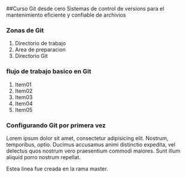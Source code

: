 ##Curso Git desde cero
Sistemas de control de versions para el mantenimiento eficiente y confiable de archivios

### Zonas de Git
1. Directorio de trabajo
2. Area de preparacion
3. Directorio Git

### flujo de trabajo basico en Git
1. Item01
2. Item02
3. Item03
4. Item04
5. Item05


### Configurando Git por primera vez
Lorem ipsum dolor sit amet, consectetur adipisicing elit. Nostrum, temporibus, optio. Ducimus accusamus animi distinctio expedita, vel delectus quos nostrum vero praesentium commodi maiores. Sunt illum aliquid porro nostrum repellat.

Estea linea fue creada en la rama master.